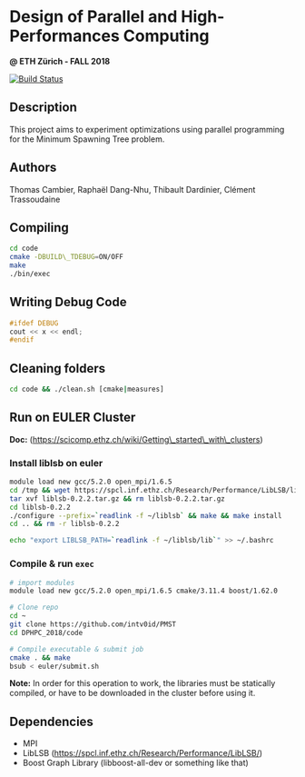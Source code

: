 # Design of Parallel and High-Performances Computing 
**@ ETH Zürich - FALL 2018**

[![Build Status](https://travis-ci.org/intv0id/PMST.svg?branch=master)](https://travis-ci.org/intv0id/PMST)

## Description

This project aims to experiment optimizations using parallel programming for the Minimum Spawning Tree problem.


## Authors

Thomas Cambier, 
Raphaël Dang-Nhu, 
Thibault Dardinier, 
Clément Trassoudaine

## Compiling
``` bash
cd code   
cmake -DBUILD\_TDEBUG=ON/OFF  
make  
./bin/exec  
```

## Writing Debug Code
``` C++
#ifdef DEBUG  
cout << x << endl;  
#endif 
```

## Cleaning folders
``` bash
cd code && ./clean.sh [cmake|measures]
```

## Run on EULER Cluster

**Doc:** (https://scicomp.ethz.ch/wiki/Getting\_started\_with\_clusters)

### Install liblsb on euler

``` bash
module load new gcc/5.2.0 open_mpi/1.6.5
cd /tmp && wget https://spcl.inf.ethz.ch/Research/Performance/LibLSB/liblsb-0.2.2.tar.gz
tar xvf liblsb-0.2.2.tar.gz && rm liblsb-0.2.2.tar.gz
cd liblsb-0.2.2
./configure --prefix=`readlink -f ~/liblsb` && make && make install
cd .. && rm -r liblsb-0.2.2

echo "export LIBLSB_PATH=`readlink -f ~/liblsb/lib`" >> ~/.bashrc
```

### Compile & run `exec` 

``` bash
# import modules
module load new gcc/5.2.0 open_mpi/1.6.5 cmake/3.11.4 boost/1.62.0 

# Clone repo
cd ~
git clone https://github.com/intv0id/PMST
cd DPHPC_2018/code

# Compile executable & submit job
cmake . && make
bsub < euler/submit.sh
```

**Note:** In order for this operation to work, the libraries must be statically compiled, or have to be downloaded in the cluster before using it.

## Dependencies
* MPI  
* LibLSB (https://spcl.inf.ethz.ch/Research/Performance/LibLSB/)
* Boost Graph Library (libboost-all-dev or something like that)
